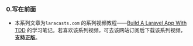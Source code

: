 ### 0.写在前面
* 本系列文章为`laracasts.com` 的系列视频教程——[Build A Laravel App With TDD](https://laracasts.com/series/build-a-laravel-app-with-tdd) 的学习笔记。若喜欢该系列视频，可去该网站订阅后下载该系列视频，**支持正版**。